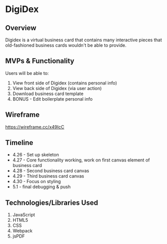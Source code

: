 # DigiDex

## Overview
Digidex is a virtual business card that contains many interactive pieces that old-fashioned business cards wouldn't be able to provide.

## MVPs & Functionality
Users will be able to: 
1. View front side of Digidex (contains personal info)
2. View back side of Digidex (via user action)
3. Download business card template
4. BONUS - Edit boilerplate personal info


## Wireframe
https://wireframe.cc/x49IcC

## Timeline
* 4.26 - Set up skeleton
* 4.27 - Core functionality working, work on first canvas element of business card
* 4.28 - Second business card canvas
* 4.29 - Third business card canvas
* 4.30 - Focus on styling
* 5.1 - final debugging & push

## Technologies/Libraries Used
1. JavaScript
2. HTML5
3. CSS
4. Webpack
5. jsPDF
